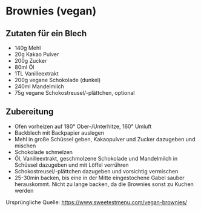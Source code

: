 # Brownies (vegan)

## Zutaten für ein Blech
- 140g Mehl
- 20g Kakao Pulver
- 200g Zucker
- 80ml Öl
- 1TL Vanilleextrakt
- 200g vegane Schokolade (dunkel)
- 240ml Mandelmilch
- 75g vegane Schokostreusel/-plättchen, optional

## Zubereitung
- Ofen vorheizen auf 180° Ober-/Unterhitze, 160° Umluft
- Backblech mit Backpapier auslegen
- Mehl in große Schüssel geben, Kakaopulver und Zucker dazugeben und mischen
- Schokolade schmelzen
- Öl, Vanilleextrakt, geschmolzene Schokolade und Mandelmilch in Schüssel dazugeben und mit Löffel verrühren
- Schokostreusel/-plättchen dazugeben und vorsichtig vermischen
- 25-30min backen, bis eine in der Mitte eingestochene Gabel sauber herauskommt. Nicht zu lange backen, da die Brownies sonst zu Kuchen werden

Ursprüngliche Quelle: https://www.sweetestmenu.com/vegan-brownies/
